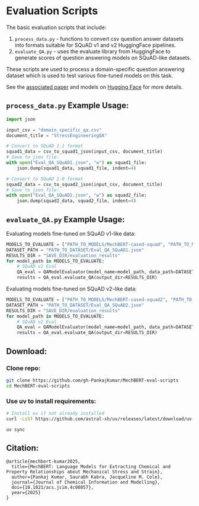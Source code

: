 # Evaluation Scripts
The basic evaluation scripts that include:
1. `process_data.py` - functions to convert csv question answer datasets into formats suitable for SQuAD v1 and v2 HuggingFace pipelines.
2. `evaluate_QA.py` - uses the evaluate library from HuggingFace to generate scores of question answering models on SQuAD-like datasets. 

These scripts are used to process a domain-specific question answering dataset which is used to test various fine-tuned models on this task.

See the [associated paper](https://doi.org/10.1021/acs.jcim.4c00857) and models on [Hugging Face](https://huggingface.co/collections/CambridgeMolecularEngineering/mechbert-models-finetuned-on-squad-6798c159d114188bfe65fb96) for more details.


## `process_data.py` Example Usage:

```python
import json

input_csv = "domain_specific_qa.csv"
document_title = "StressEngineeringQA"

# Convert to SQuAD 1.1 format
squad1_data = csv_to_squad1_json(input_csv, document_title)
# Save to json file:
with open("Eval_QA_SQuAD1.json", "w") as squad1_file:
    json.dump(squad1_data, squad1_file, indent=4)

# Convert to SQuAD 2.0 format
squad2_data = csv_to_squad2_json(input_csv, document_title)
# Save to json file:
with open("Eval_QA_SQuAD2.json", "w") as squad2_file:
    json.dump(squad2_data, squad2_file, indent=4)


```

## `evaluate_QA.py` Example Usage:
Evaluating models fine-tuned on SQuAD v1-like data:
```python
MODELS_TO_EVALUATE = ["PATH_TO_MODELS/MechBERT-cased-squad", "PATH_TO_MODELS/MechBERT-uncased-squad"]
DATASET_PATH = "PATH_TO_DATASET/Eval_QA_SQuAD1.json"
RESULTS_DIR = "SAVE_DIR/evaluation_results"
for model_path in MODELS_TO_EVALUATE:
    # SQuAD v1 Eval
    QA_eval = QAModelEvaluator(model_name=model_path, data_path=DATASET_PATH, squad_v2=False)
    results = QA_eval.evaluate_QA(output_dir=RESULTS_DIR)
```

Evaluating models fine-tuned on SQuAD v2-like data:
```python
MODELS_TO_EVALUATE = ["PATH_TO_MODELS/MechBERT-cased-squad2", "PATH_TO_MODELS/MechBERT-uncased-squad2"]
DATASET_PATH = "PATH_TO_DATASET/Eval_QA_SQuAD2.json"
RESULTS_DIR = "SAVE_DIR/evaluation_results"
for model_path in MODELS_TO_EVALUATE:
    # SQuAD v2 Eval
    QA_eval = QAModelEvaluator(model_name=model_path, data_path=DATASET_PATH, squad_v2=True)
    results = QA_eval.evaluate_QA(output_dir=RESULTS_DIR)
```

## Download:

### Clone repo:

```BASH
git clone https://github.com/gh-PankajKumar/MechBERT-eval-scripts
cd MechBERT-eval-scripts
```

### Use uv to install requirements:
```BASH
# Install uv if not already installed
curl -LsSf https://github.com/astral-sh/uv/releases/latest/download/uv-installer.sh | sh

uv sync
```

## Citation:
```
@article{mechbert-kumar2025,
  title={MechBERT: Language Models for Extracting Chemical and Property Relationships about Mechanical Stress and Strain},
  author={Pankaj Kumar, Saurabh Kabra, Jacqueline M. Cole},
  journal={Journal of Chemical Information and Modelling},
  doi={10.1021/acs.jcim.4c00857},
  year={2025}
}
